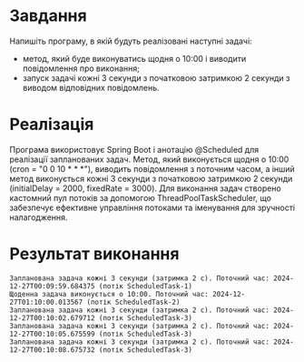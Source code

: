 # Завдання

Напишіть програму, в якій будуть реалізовані наступні задачі:
- метод, який буде виконуватись щодня о 10:00 і виводити повідомлення про виконання;
- запуск задачі кожні 3 секунди з початковою затримкою 2 секунди з виводом відповідних повідомлень.

# Реалізація

Програма використовує Spring Boot і анотацію @Scheduled для реалізації запланованих задач. Метод, який виконується щодня о 10:00 (cron = "0 0 10 * * *"), виводить повідомлення з поточним часом, а інший метод виконується кожні 3 секунди з початковою затримкою 2 секунди (initialDelay = 2000, fixedRate = 3000). Для виконання задач створено кастомний пул потоків за допомогою ThreadPoolTaskScheduler, що забезпечує ефективне управління потоками та іменування для зручності налагодження.

# Результат виконання

```
Запланована задача кожні 3 секунди (затримка 2 с). Поточний час: 2024-12-27T00:09:59.684375 (потік ScheduledTask-1)
Щоденна задача виконується о 10:00. Поточний час: 2024-12-27T01:10:00.013567 (потік ScheduledTask-2)
Запланована задача кожні 3 секунди (затримка 2 с). Поточний час: 2024-12-27T00:10:02.679712 (потік ScheduledTask-3)
Запланована задача кожні 3 секунди (затримка 2 с). Поточний час: 2024-12-27T00:10:05.675599 (потік ScheduledTask-3)
Запланована задача кожні 3 секунди (затримка 2 с). Поточний час: 2024-12-27T00:10:08.675732 (потік ScheduledTask-3)
```